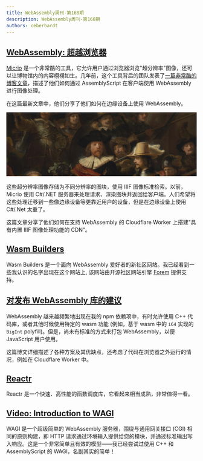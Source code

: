 ```yaml
---
title: WebAssembly周刊-第168期
description: WebAssembly周刊-第168期
authors: ceberhardt
---
```


## [WebAssembly: 超越浏览器](https://engineering.q42.nl/webassembly-beyond-the-browser/)

[Micrio](https://micr.io/) 是一个非常酷的工具，它允许用户通过浏览器浏览"超分辨率"图像，还可以让博物馆内的内容栩栩如生。几年前，这个工具背后的团队发表了[一篇非常酷的博客文章](https://engineering.q42.nl/webassembly/)，描述了他们如何通过 AssemblyScript 在客户端使用 WebAssembly 进行图像处理。

在这篇最新文章中，他们分享了他们如何在边缘设备上使用 WebAssembly。

![edge](./images/168.jpeg)

这些超分辨率图像存储为不同分辨率的图块，使用 IIIF 图像标准检索。以前，Micrio 使用 C#/.NET 服务器来处理请求、渲染图块并返回给客户端。人们希望将这些处理迁移到一些像边缘设备等更靠近用户的设备，但是在边缘设备上使用 C#/.Net 太重了。

这篇文章分享了他们如何在支持 WebAssembly 的 Cloudflare Worker 上搭建"具有内置 IIIF 图像处理功能的 CDN"。

## [Wasm Builders](https://www.wasm.builders/)

Wasm Builders 是一个面向 WebAssembly 爱好者的新社区网站。我已经看到一些我认识的名字出现在这个网站上, 该网站由开源社区网站引擎 [Forem](https://github.com/forem/forem) 提供支持。


## [对发布 WebAssembly 库的建议](https://nickb.dev/blog/recommendations-when-publishing-a-wasm-library)

WebAssembly 越来越频繁地出现在我的 npm 依赖项中，有时允许使用 C++ 代码库，或者其他时候使用特定的 wasm 功能 (例如，基于 wasm 中的 `i64` 实现的 `BigInt` polyfill)。但是，尚未有标准的方式来打包 WebAssembly，以便 JavaScript 用户使用。

这篇博文详细描述了各种方案及其优缺点，还考虑了代码在浏览器之外运行的情况，例如在 Cloudflare Worker 中。

## [Reactr](https://github.com/suborbital/reactr)

Reactr 是一个快速、高性能的函数调度库，它看起来相当成熟，非常值得一看。

## [Video: Introduction to WAGI](https://t.co/Tey0AgFkfs)

WAGI 是一个超级简单的 WebAssembly 服务器，围绕与通用网关接口 (CGI) 相同的原则构建，即 HTTP 请求通过环境输入提供给您的模块，并通过标准输出写入响应。这是一个非常简单且有效的模型——我已经尝试过使用 C++ 和 AssemblyScript 的 WAGI，名副其实的简单！